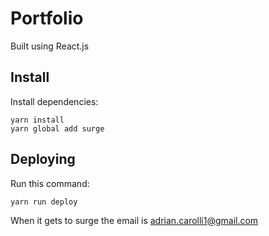# Portfolio

Built using React.js

## Install

Install dependencies:

```
yarn install
yarn global add surge
```

## Deploying

Run this command:

```
yarn run deploy
```

When it gets to surge the email is adrian.carolli1@gmail.com
